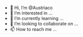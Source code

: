 - 👋 Hi, I’m @Austriaco
- 👀 I’m interested in ...
- 🌱 I’m currently learning ...
- 💞️ I’m looking to collaborate on ...
- 📫 How to reach me ...

<!---
Austriacoo/Austriacoo is a ✨ special ✨ repository because its `README.md` (this file) appears on your GitHub profile.
You can click the Preview link to take a look at your changes.
--->
